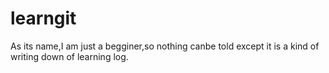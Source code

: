# learngit
As its name,I am just a begginer,so nothing canbe told except it is a kind of writing down of learning log.
